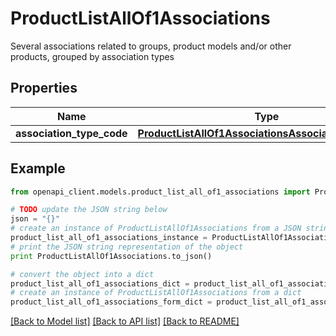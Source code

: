 # ProductListAllOf1Associations

Several associations related to groups, product models and/or other products, grouped by association types

## Properties
Name | Type | Description | Notes
------------ | ------------- | ------------- | -------------
**association_type_code** | [**ProductListAllOf1AssociationsAssociationTypeCode**](ProductListAllOf1AssociationsAssociationTypeCode.md) |  | [optional] 

## Example

```python
from openapi_client.models.product_list_all_of1_associations import ProductListAllOf1Associations

# TODO update the JSON string below
json = "{}"
# create an instance of ProductListAllOf1Associations from a JSON string
product_list_all_of1_associations_instance = ProductListAllOf1Associations.from_json(json)
# print the JSON string representation of the object
print ProductListAllOf1Associations.to_json()

# convert the object into a dict
product_list_all_of1_associations_dict = product_list_all_of1_associations_instance.to_dict()
# create an instance of ProductListAllOf1Associations from a dict
product_list_all_of1_associations_form_dict = product_list_all_of1_associations.from_dict(product_list_all_of1_associations_dict)
```
[[Back to Model list]](../README.md#documentation-for-models) [[Back to API list]](../README.md#documentation-for-api-endpoints) [[Back to README]](../README.md)


